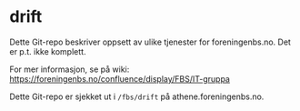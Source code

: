 # drift

Dette Git-repo beskriver oppsett av ulike tjenester for
foreningenbs.no. Det er p.t. ikke komplett.

For mer informasjon, se på wiki:
https://foreningenbs.no/confluence/display/FBS/IT-gruppa

Dette Git-repo er sjekket ut i `/fbs/drift` på athene.foreningenbs.no.
